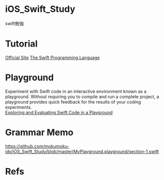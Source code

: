 # iOS_Swift_Study
swift勉強

# Tutorial
[Official Site](https://developer.apple.com/swift/)
[The Swift Programming Language](https://developer.apple.com/library/ios/documentation/Swift/Conceptual/Swift_Programming_Language/index.html)

# Playground
Experiment with Swift code in an interactive environment known as a playground. Without requiring you to compile and run a complete project, a playground provides quick feedback for the results of your coding experiments.  
[Exploring and Evaluating Swift Code in a Playground](https://developer.apple.com/library/ios/recipes/xcode_help-source_editor/chapters/ExploringandEvaluatingSwiftCodeinaPlayground.html)

# Grammar Memo
https://github.com/mokumoku-idv/iOS_Swift_Study/blob/master/MyPlayground.playground/section-1.swift

# Refs

